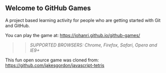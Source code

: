 ## Welcome to GitHub Games

A project based learning activity for people who are getting started with Git and GitHub.

You can play the game at: https://johanri.github.io/github-games/

>> _*SUPPORTED BROWSERS*: Chrome, Firefox, Safari, Opera and IE9+_

This fun open source game was cloned from: https://github.com/jakesgordon/javascript-tetris
